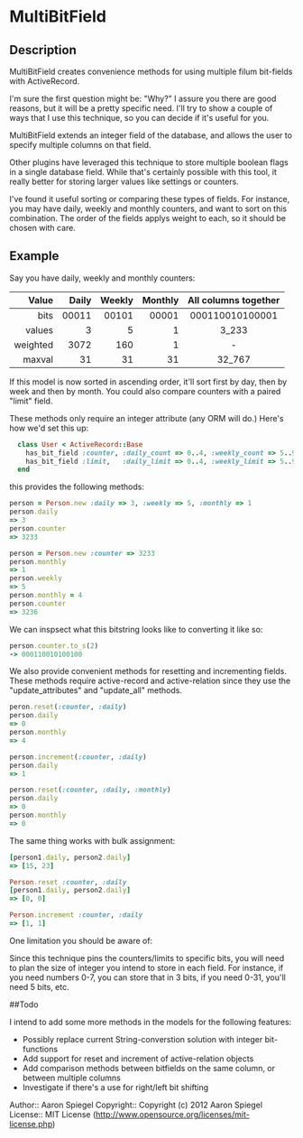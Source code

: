 # MultiBitField #

## Description ##

MultiBitField creates convenience methods for using multiple filum bit-fields with ActiveRecord.

I'm sure the first question might be: "Why?"  I assure you there are good reasons, but it will be a pretty specific need.  I'll try to show a couple of ways that I use this technique, so you can decide if it's useful for you.

MultiBitField extends an integer field of the database, and allows the user to specify multiple columns on that field.

Other plugins have leveraged this technique to store multiple boolean flags in a single database field.  While that's certainly possible with this tool, it really better for storing larger values like settings or counters.

I've found it useful sorting or comparing these types of fields.  For instance, you may have daily, weekly and monthly counters, and want to sort on this combination.  The order of the fields applys weight to each, so it should be chosen with care.

## Example ##

Say you have daily, weekly and monthly counters:

 Value     | Daily    | Weekly  | Monthly  |  All columns together 
 --------: | ------:  | ------: | -------: | :--------------------:
 bits      | 00011    | 00101   | 00001    |  000110010100001      
 values    | 3        | 5       | 1        |  3_233                
 weighted  | 3072     | 160     | 1        |  -                    
 maxval    | 31       | 31      | 31       |  32_767               
 
If this model is now sorted in ascending order, it'll sort first by day, then by week and then by month.  You could also compare counters with a paired "limit" field.

These methods only require an integer attribute (any ORM will do.)  Here's how we'd set this up:

```ruby
  class User < ActiveRecord::Base
    has_bit_field :counter, :daily_count => 0..4, :weekly_count => 5..9, :monthly_count => 10..14
	has_bit_field :limit,   :daily_limit => 0..4, :weekly_limit => 5..9, :monthly_limit => 10..14
  end
```

this provides the following methods:

```ruby
person = Person.new :daily => 3, :weekly => 5, :monthly => 1
person.daily 
=> 3
person.counter
=> 3233

person = Person.new :counter => 3233
person.monthly
=> 1
person.weekly
=> 5
person.monthly = 4
person.counter
=> 3236
```

We can inspsect what this bitstring looks like to converting it like so:

```ruby
person.counter.to_s(2)
-> 000110010100100

```

We also provide convenient methods for resetting and incrementing fields.  These methods require active-record and active-relation since they use the "update_attributes" and "update_all" methods.

```ruby
peron.reset(:counter, :daily)
person.daily
=> 0
person.monthly
=> 4

person.increment(:counter, :daily)
person.daily
=> 1

person.reset(:counter, :daily, :monthly)
person.daily
=> 0
person.monthly
=> 0
```

The same thing works with bulk assignment:

```ruby
[person1.daily, person2.daily]
=> [15, 23]

Person.reset :counter, :daily
[person1.daily, person2.daily]
=> [0, 0]

Person.increment :counter, :daily
=> [1, 1]
```

One limitation you should be aware of:

Since this technique pins the counters/limits to specific bits, you will need to plan the size of integer you intend to store in each field.  For instance, if you need numbers 0-7, you can store that in 3 bits, if you need 0-31, you'll need 5 bits, etc.

##Todo

I intend to add some more methods in the models for the following features:

  * Possibly replace current String-converstion solution with integer bit-functions
  * Add support for reset and increment of active-relation objects
  * Add comparison methods between bitfields on the same column, or between multiple columns
  * Investigate if there's a use for right/left bit shifting

Author:: Aaron Spiegel
Copyright:: Copyright (c) 2012 Aaron Spiegel
License:: MIT License (http://www.opensource.org/licenses/mit-license.php)